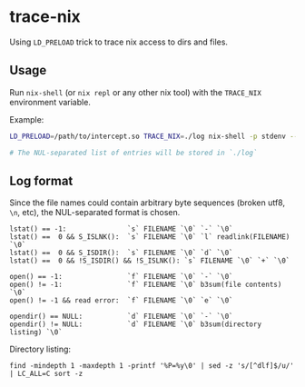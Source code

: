 # trace-nix

Using `LD_PRELOAD` trick to trace nix access to dirs and files.

## Usage

Run `nix-shell` (or `nix repl` or any other nix tool) with the `TRACE_NIX` environment variable.

Example:
``` bash
LD_PRELOAD=/path/to/intercept.so TRACE_NIX=./log nix-shell -p stdenv --run :

# The NUL-separated list of entries will be stored in `./log`
```

## Log format

Since the file names could contain arbitrary byte sequences (broken utf8, `\n`, etc), the NUL-separated format is chosen.

```
lstat() == -1:               `s` FILENAME `\0` `-` `\0`
lstat() ==  0 && S_ISLNK():  `s` FILENAME `\0` `l` readlink(FILENAME) `\0`
lstat() ==  0 && S_ISDIR():  `s` FILENAME `\0` `d` `\0`
lstat() ==  0 && !S_ISDIR() && !S_ISLNK(): `s` FILENAME `\0` `+` `\0`

open() == -1:                `f` FILENAME `\0` `-` `\0`
open() != -1:                `f` FILENAME `\0` b3sum(file contents) `\0`
open() != -1 && read error:  `f` FILENAME `\0` `e` `\0`

opendir() == NULL:           `d` FILENAME `\0` `-` `\0`
opendir() != NULL:           `d` FILENAME `\0` b3sum(directory listing) `\0`
```

Directory listing:
```
find -mindepth 1 -maxdepth 1 -printf '%P=%y\0' | sed -z 's/[^dlf]$/u/' | LC_ALL=C sort -z
```
